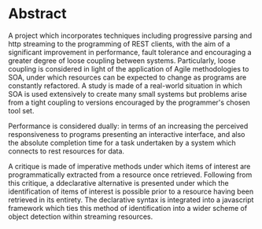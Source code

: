 

Abstract
========

A project which incorporates techniques including progressive parsing and http streaming
to the programming of REST clients, with the aim of a significant improvement in performance, 
fault tolerance and encouraging a greater degree of loose coupling between systems. Particularly, 
loose coupling is considered in light of the application of Agile methodologies to SOA, under which 
resources can be expected to change as programs are constantly refactored. A study is made of a real-world
situation in which SOA is used extensively to create many small systems but problems arise from a 
tight coupling to versions encouraged by the programmer's chosen tool set.

Performance is considered dually: in terms of an increasing the perceived responsiveness to programs presenting an
interactive interface, and also the absolute completion time for a task undertaken by a system which
connects to rest resources for data.

A critique is made of imperative methods under which items of interest are programmatically 
extracted from a resource once 
retrieved. Following from this critique, a
ddeclarative alternative is presented under which the identification 
of items of interest is possible prior to a resource having been retrieved in its 
entirety. The declarative syntax is integrated into a javascript framework which ties this method of identification into
a wider scheme of object detection within streaming resources.


